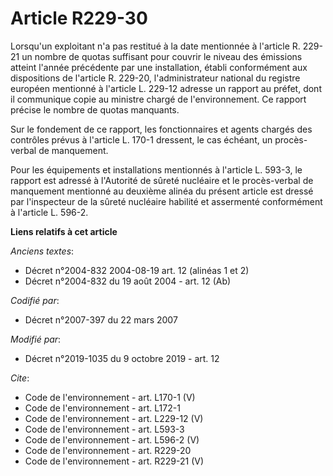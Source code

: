 # Article R229-30

Lorsqu'un exploitant n'a pas restitué à la date mentionnée à l'article R. 229-21 un nombre de quotas suffisant pour couvrir
le niveau des émissions atteint l'année précédente par une installation, établi conformément aux dispositions de l'article R.
229-20, l'administrateur national du registre européen mentionné à l'article L. 229-12 adresse un rapport au préfet, dont il
communique copie au ministre chargé de l'environnement. Ce rapport précise le nombre de quotas manquants. 

Sur le fondement de ce rapport, les fonctionnaires et agents chargés des contrôles prévus à l'article L. 170-1 dressent, le
cas échéant, un procès-verbal de manquement. 

Pour les équipements et installations mentionnés à l'article L. 593-3, le rapport est adressé à l'Autorité de sûreté
nucléaire et le procès-verbal de manquement mentionné au deuxième alinéa du présent article est dressé par l'inspecteur de la
sûreté nucléaire habilité et assermenté conformément à l'article L. 596-2.

**Liens relatifs à cet article**

_Anciens textes_:

  - Décret n°2004-832 2004-08-19 art. 12 (alinéas 1 et 2)
  - Décret n°2004-832 du 19 août 2004 - art. 12 (Ab)

_Codifié par_:

  - Décret n°2007-397 du 22 mars 2007

_Modifié par_:

  - Décret n°2019-1035 du 9 octobre 2019 - art. 12

_Cite_:

  - Code de l'environnement - art. L170-1 (V)
  - Code de l'environnement - art. L172-1
  - Code de l'environnement - art. L229-12 (V)
  - Code de l'environnement - art. L593-3
  - Code de l'environnement - art. L596-2 (V)
  - Code de l'environnement - art. R229-20
  - Code de l'environnement - art. R229-21 (V)
